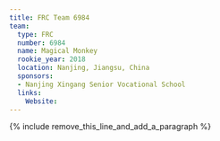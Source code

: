 ```yaml
---
title: FRC Team 6984
team:
  type: FRC
  number: 6984
  name: Magical Monkey
  rookie_year: 2018
  location: Nanjing, Jiangsu, China
  sponsors:
  - Nanjing Xingang Senior Vocational School
  links:
    Website:
---
```


{% include remove_this_line_and_add_a_paragraph %}